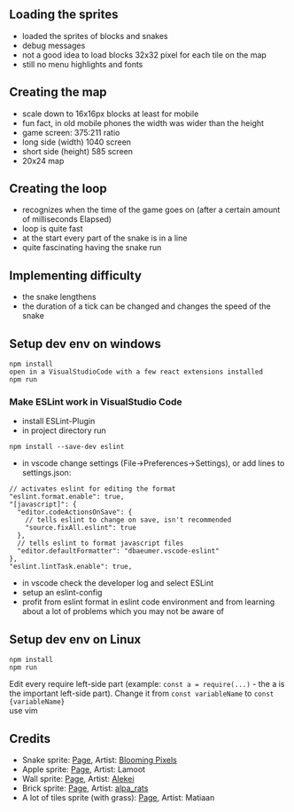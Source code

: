 ## Loading the sprites
* loaded the sprites of blocks and snakes
* debug messages
* not a good idea to load blocks 32x32 pixel for each tile on the map
* still no menu highlights and fonts

## Creating the map
* scale down to 16x16px blocks at least for mobile
* fun fact, in old mobile phones the width was wider than the height
* game screen: 375:211 ratio
* long side (width) 1040 screen
* short side (height) 585 screen
* 20x24 map

## Creating the loop
* recognizes when the time of the game goes on (after a certain amount of milliseconds Elapsed)
* loop is quite fast
* at the start every part of the snake is in a line
* quite fascinating having the snake run

## Implementing difficulty
* the snake lengthens
* the duration of a tick can be changed and changes the speed of the snake

## Setup dev env on windows
```
npm install
open in a VisualStudioCode with a few react extensions installed
npm run
```
### Make ESLint work in VisualStudio Code
* install ESLint-Plugin
* in project directory run
```
npm install --save-dev eslint
```
* in vscode change settings (File->Preferences->Settings), or add lines to settings.json:
```
// activates eslint for editing the format
"eslint.format.enable": true,
"[javascript]": {
  "editor.codeActionsOnSave": {
    // tells eslint to change on save, isn't recommended
    "source.fixAll.eslint": true
  },
  // tells eslint to format javascript files
  "editor.defaultFormatter": "dbaeumer.vscode-eslint"
},
"eslint.lintTask.enable": true,
```
* in vscode check the developer log and select ESLint
* setup an eslint-config
* profit from eslint format in eslint code environment and from learning about a lot of problems which you may not be aware of

## Setup dev env on Linux
```
npm install
npm run
```
Edit every require left-side part (example: `const a = require(...)` - the a is the important left-side part).
Change it from `const variableName` to `const {variableName}`
<br>
use vim

## Credits
* Snake sprite:  [Page](https://opengameart.org/content/snake-sprite-sheet), Artist: [Blooming Pixels](https://opengameart.org/users/blooming-pixels)
* Apple sprite: [Page](https://opengameart.org/content/jabolko-apfel-apple-imagespriteicon), Artist: Lamoot
* Wall sprite: [Page](https://opengameart.org/content/wall-0), Artist: [Alekei](https://opengameart.org/users/alekei)
* Brick sprite: [Page](https://opengameart.org/content/bricks-tiled-texture-64x64), Artist: [alpa\_rats](https://opengameart.org/users/alpharats)
* A lot of tiles sprite (with grass): [Page](https://opengameart.org/content/top-down-grass-beach-and-water-tileset), Artist: Matiaan
